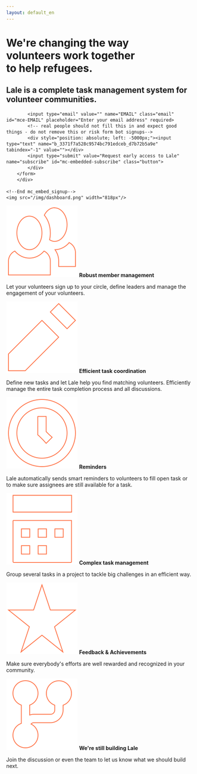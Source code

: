 ```yaml
---
layout: default_en
---
```


<style>.page-link.discover { border-color:#FF7043; }</style>

<div class="home">
  <div class="hero">
    <h1>We're changing the way<br/>volunteers work together<br/>to help refugees.</h1>
    <h2>Lale is a complete task management system for volunteer communities.</h2>
    <!-- Begin MailChimp Signup Form -->
		<!-- <link href="//cdn-images.mailchimp.com/embedcode/slim-081711.css" rel="stylesheet" type="text/css"> -->
		<style type="text/css">
			#mc_embed_signup{}
			/* Add your own MailChimp form style overrides in your site stylesheet or in this style block.
			   We recommend moving this block and the preceding CSS link to the HEAD of your HTML file. */
		</style>
		<div id="mc_embed_signup">
		<form action="//help.us11.list-manage.com/subscribe/post?u=3371f7a528c9574bc791edceb&amp;id=d7b72b5a9e" method="post" id="mc-embedded-subscribe-form" name="mc-embedded-subscribe-form" class="validate" target="_blank" novalidate>
		    <div id="mc_embed_signup_scroll">
			
			<input type="email" value="" name="EMAIL" class="email" id="mce-EMAIL" placeholder="Enter your email address" required>
		    <!-- real people should not fill this in and expect good things - do not remove this or risk form bot signups-->
		    <div style="position: absolute; left: -5000px;"><input type="text" name="b_3371f7a528c9574bc791edceb_d7b72b5a9e" tabindex="-1" value=""></div>
		    <input type="submit" value="Request early access to Lale" name="subscribe" id="mc-embedded-subscribe" class="button">
		    </div>
		</form>
		</div>

	<!--End mc_embed_signup-->
    <img src="/img/dashboard.png" width="818px"/>

  </div>
  <div class="homepage-features">
  	<div><img src="/img/homepage/member.svg"/> 
  		<b>Robust member management</b>
      <p>
        Let your volunteers sign up to your circle, define leaders and manage the engagement of your volunteers.
      </p>
  	</div>
  	<div><img src="/img/homepage/pencil.svg"/> 
  		<b>Efficient task coordination</b>
      <p>
        Define new tasks and let Lale help you find matching volunteers. Efficiently manage the entire task completion process and all discussions.
      </p>
  	</div>
  	<div><img src="/img/homepage/clock.svg"/>
  		<b>Reminders</b>
      <p>
        Lale automatically sends smart reminders to volunteers to fill open task or to make sure assignees are still available for a task.
      </p>
  	</div>
  	<div><img src="/img/homepage/event.svg"/>
  		<b>Complex task management</b>
      <p>
        Group several tasks in a project to tackle big challenges in an efficient way.
      </p>
  	</div>
  	<div><img src="/img/homepage/star.svg"/>
  		<b>Feedback & Achievements</b>
      <p>
        Make sure everybody's efforts are well rewarded and recognized in your community.
      </p>
  	</div>
  	<div><img src="/img/homepage/fork.svg"/>
  		<b>We're still building Lale</b>
      <p>
        Join the discussion or even the team to let us know what we should build next.
      </p>
  	</div>
  </div>
</div>
